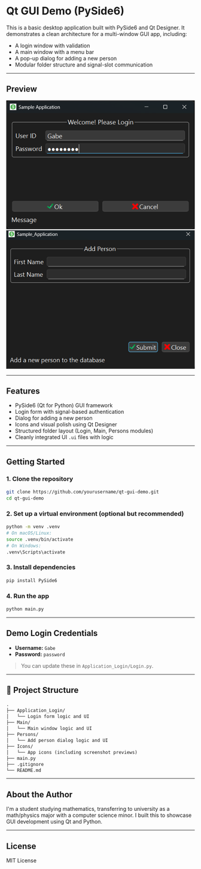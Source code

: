 # Qt GUI Demo (PySide6)

This is a basic desktop application built with PySide6 and Qt Designer. It demonstrates a clean architecture for a multi-window GUI app, including:

- A login window with validation
- A main window with a menu bar
- A pop-up dialog for adding a new person
- Modular folder structure and signal-slot communication

---

## Preview

![Login Window](./Icons/Qt_app_pic1.png)  
![Main Window](./Icons/Qt_app_pic2.png)

---

## Features

- PySide6 (Qt for Python) GUI framework
- Login form with signal-based authentication
- Dialog for adding a new person
- Icons and visual polish using Qt Designer
- Structured folder layout (Login, Main, Persons modules)
- Cleanly integrated UI `.ui` files with logic

---

## Getting Started

### 1. Clone the repository

```bash
git clone https://github.com/yourusername/qt-gui-demo.git
cd qt-gui-demo
```

### 2. Set up a virtual environment (optional but recommended)

```bash
python -m venv .venv
# On macOS/Linux:
source .venv/bin/activate
# On Windows:
.venv\Scripts\activate
```

### 3. Install dependencies

```bash
pip install PySide6
```

### 4. Run the app

```bash
python main.py
```

---

## Demo Login Credentials

- **Username:** `Gabe`
- **Password:** `password`

> You can update these in `Application_Login/Login.py`.

---

## 📂 Project Structure

```
.
├── Application_Login/
│   └── Login form logic and UI
├── Main/
│   └── Main window logic and UI
├── Persons/
│   └── Add person dialog logic and UI
├── Icons/
│   └── App icons (including screenshot previews)
├── main.py
├── .gitignore
└── README.md
```

---

## About the Author

I'm a student studying mathematics, transferring to university as a math/physics major with a computer science minor. I built this to showcase GUI development using Qt and Python.

---

## License

MIT License